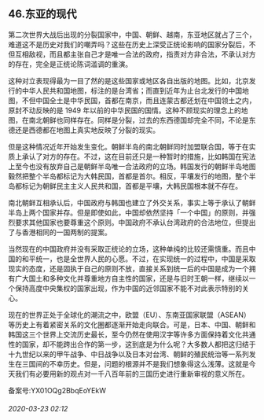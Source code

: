 ## 46.东亚的现代


 第二次世界大战后出现的分裂国家中，中国、朝鲜、越南，东亚地区就占了三个，难道这不是历史对我们的嘲弄吗？这些在历史上深受正统论影响的国家分裂后，不但互相敌视，而且都主张自己才是唯一合法的政府，指责对方非合法，不承认对方的存在，完全是正统论陈词滥调的重演。
 



 这种对立表现得最为一目了然的是这些国家或地区各自出版的地图。比如，北京发行的中华人民共和国地图，标注的是台湾省；而直到近年为止台北发行的中国地图，不但中国全土是中华民国，首都在南京，而且连蒙古都还划在中国领土之内，原封不动反映的是 1949 年以前的中华民国的国情。这种不顾现实的理念上的地图，在南北朝鲜也同样存在。同样是分裂，过去的东西德国却完全不同，不论是东德还是西德都在地图上真实地反映了分裂的现实。
 



 但是这种情况近年开始发生变化。朝鲜半岛的南北朝鲜同时加盟联合国，等于在实质上承认了对方的存在。不过，这在目前还只是一种暂时的措施，比如韩国在宪法上至今也没有放弃自己是朝鲜半岛唯一合法政府的立场。韩国发行的朝鲜半岛地图毅然把整个半岛都标记为大韩民国，首都是首尔。相反，平壤发行的地图，整个半岛都标记为朝鲜民主主义人民共和国，首都是平壤，大韩民国根本就不存在。
 



 南北朝鲜互相承认后，中国政府与韩国也建立了外交关系，事实上等于承认了朝鲜半岛上两个国家并存。但是即使如此，中国却依然坚持「一个中国」的原则，并强烈要求其他国家也要尊重这个原则。中国政府不承认台湾政府的合法地位，但提出了与香港相同的一国两制的提案。
 



 当然现在的中国政府并没有采取正统论的立场，这种单纯的比较还需慎重。而且中国的和平统一，也是全世界人民的心愿。不过，在实现统一的过程中，中国是采取现实的态度，还是固执于自己的原则不放，直接关系到统一后的中国是成为一个拥有广大国土和多种文化并尊重地方自主性的国家，还是与旧时王朝一样，继续以一个保持高度中央集权的国家出现，作为中国的近邻国家不能不对此表示特别的关心。
 



 现在的世界正处于全球化的潮流之中，欧盟（EU）、东南亚国家联盟（ASEAN）等历史上有着紧密关系的文化圈都逐渐开始走向联合。可是，日本、中国、朝鲜和韩国这三个世界上交流历史最长，至今仍然在使用汉字等许多方面保持着文化共通性的国家，却不能跨出合作的第一步，这到底是为什么呢？大多数人都把这归结于十九世纪以来的甲午战争、中日战争以及日本对台湾、朝鲜的殖民统治等一系列发生在三国间的不幸历史。但是，问题的根源并不是我们想象得这么浅薄。这就是今天我们有必要用新的观点对一千八百年前的三国历史进行重新审视的意义所在。
 


  

  


备案号:YX01OQg2BbqEoYEkW


###### 2020-03-23 02:12
